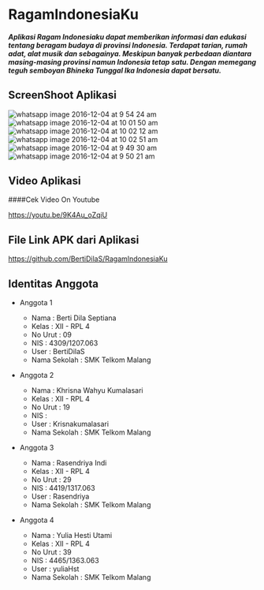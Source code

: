 # RagamIndonesiaKu

##### Aplikasi Ragam Indonesiaku dapat memberikan informasi dan edukasi tentang beragam budaya di provinsi Indonesia. Terdapat tarian, rumah adat, alat musik dan sebagainya. Meskipun banyak perbedaan diantara masing-masing provinsi namun Indonesia tetap satu. Dengan memegang teguh semboyan Bhineka Tunggal Ika Indonesia dapat bersatu.

## ScreenShoot Aplikasi
![whatsapp image 2016-12-04 at 9 54 24 am](https://cloud.githubusercontent.com/assets/22391791/20864201/15102414-ba19-11e6-8f16-17b8d7c131df.jpeg)
![whatsapp image 2016-12-04 at 10 01 50 am](https://cloud.githubusercontent.com/assets/22391791/20864202/153da268-ba19-11e6-9c66-1d6970449e19.jpeg)
![whatsapp image 2016-12-04 at 10 02 12 am](https://cloud.githubusercontent.com/assets/22391791/20864203/15668c82-ba19-11e6-9f9d-34103a7d50c9.jpeg)
![whatsapp image 2016-12-04 at 10 02 51 am](https://cloud.githubusercontent.com/assets/22391791/20864204/156cd902-ba19-11e6-96c7-b4acfe7296b1.jpeg)
![whatsapp image 2016-12-04 at 9 49 30 am](https://cloud.githubusercontent.com/assets/22391791/20864205/156f00a6-ba19-11e6-89f0-063f81bb20b7.jpeg)
![whatsapp image 2016-12-04 at 9 50 21 am](https://cloud.githubusercontent.com/assets/22391791/20864206/156f9c46-ba19-11e6-91b0-c08285cc6a52.jpeg)

## Video Aplikasi
####Cek Video On Youtube

https://youtu.be/9K4Au_oZqiU

## File Link APK dari Aplikasi
https://github.com/BertiDilaS/RagamIndonesiaKu

## Identitas Anggota
* Anggota 1
    - Nama            : Berti Dila Septiana 
    - Kelas           : XII - RPL 4
    - No Urut         : 09
    - NIS             : 4309/1207.063
    - User            : BertiDilaS
    - Nama Sekolah    : SMK Telkom Malang

* Anggota 2
    - Nama            : Khrisna Wahyu Kumalasari  
    - Kelas           : XII - RPL 4
    - No Urut         : 19
    - NIS             : 
    - User            : Krisnakumalasari
    - Nama Sekolah    : SMK Telkom Malang
    
* Anggota 3
    - Nama            : Rasendriya Indi
    - Kelas           : XII - RPL 4
    - No Urut         : 29
    - NIS             : 4419/1317.063
    - User            : Rasendriya
    - Nama Sekolah    : SMK Telkom Malang
    
* Anggota 4
    - Nama            : Yulia Hesti Utami
    - Kelas           : XII - RPL 4
    - No Urut         : 39
    - NIS             : 4465/1363.063
    - User            : yuliaHst
    - Nama Sekolah    : SMK Telkom Malang
